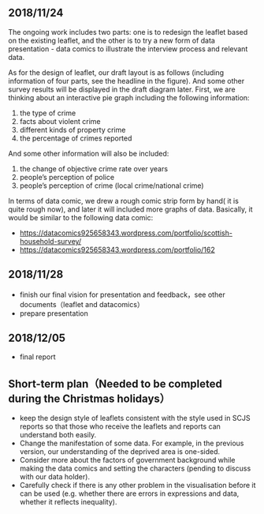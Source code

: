 ## 2018/11/24

The ongoing work includes two parts: one is to redesign the leaflet based on the existing leaflet, and the other is to try a new form of data presentation - data comics to illustrate the interview process and relevant data.

As for the design of leaflet, our draft layout is as follows (including information of four parts, see the headline in the figure). And some other survey results will be displayed in the draft diagram later.
First, we are thinking about an interactive pie graph including the following information:

1) the type of crime
2) facts about violent crime
3) different kinds of property crime
4) the percentage of crimes reported

And some other information will also be included:

1) the change of objective crime rate over years
2) people’s perception of police
3) people’s perception of crime (local crime/national crime)

In terms of data comic, we drew a rough comic strip form by hand( it is quite rough now), and later it will included more graphs of data. Basically, it would be similar to the following data comic:

* https://datacomics925658343.wordpress.com/portfolio/scottish-household-survey/
* https://datacomics925658343.wordpress.com/portfolio/162


## 2018/11/28
- finish our final vision for presentation and feedback，see other documents（leaflet and datacomics）
- prepare  presentation

## 2018/12/05
- final report


## Short-term plan（Needed to be completed during the Christmas holidays）

- keep the design style of leaflets consistent with the style used in SCJS reports so that those who receive the leaflets and reports can understand both easily.
- Change the manifestation of some data. For example, in the previous version, our understanding of the deprived area is one-sided.
- Consider more about the factors of government background while making the data comics and setting the characters (pending to discuss with our data holder).
- Carefully check if there is any other problem in the visualisation before it can be used (e.g. whether there are errors in expressions and data, whether it reflects inequality).

